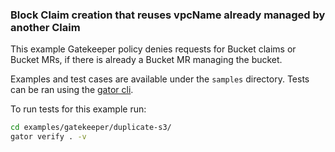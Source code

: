 ### Block Claim creation that reuses vpcName already managed by another Claim

This example Gatekeeper policy denies requests for Bucket claims or Bucket MRs, if
there is already a Bucket MR managing the bucket.

Examples and test cases are available under the `samples` directory. Tests can be ran using the [gator cli](https://open-policy-agent.github.io/gatekeeper/website/docs/gator/).

To run tests for this example run:
```bash
cd examples/gatekeeper/duplicate-s3/
gator verify . -v
```
